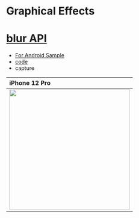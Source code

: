 # Graphical Effects

# [blur API](https://developer.apple.com/documentation/swiftui/menu/blur(radius:opaque:))

- [For Android Sample](https://github.com/LeoAndo/RenderEffectSample)
- [code](https://github.com/LeoAndo/ios-effect-samples/tree/main/PageTabViewSample)
- capture

| iPhone 12 Pro |
|:---|
|<img src="https://user-images.githubusercontent.com/16476224/145952922-c902dbc1-cfdf-4c0b-b499-920e483cc922.gif" width=320 /> |
